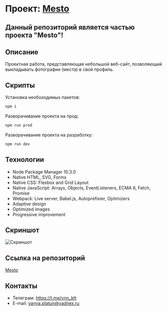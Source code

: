 # Проект: [Mesto](https://github.com/vnn-ktt/mesto-project-ff.git)

## Данный репозиторий является частью проекта "Mesto"!

## Описание

Проектная работа, представляющая небольшой веб-сайт, позволяющий выкладывать фотографии (места) в свой профиль.

## Скрипты

Установка необоходимых пакетов:

```bash
npm i
```

Разворачивание проекта на прод:

```bash
npm run prod
```

Разворачивание проекта на разработку:

```bash
npm run dev
```

## Технологии

- Node Package Manager 10.3.0
- Native HTML, SVG, Forms
- Native CSS: Flexbox and Grid Layout
- Native JavaScript: Arrays, Objects, EventListeners, ECMA 6, Fetch, Promise
- Webpack: Live server, Babel.js, Autoprefixier, Optimizers
- Adaptive design
- Optimized images
- Progressive improvement

## Скриншот

![Скриншот](https://github.com/vnn-ktt/mesto-project-ff/assets/106499823/2d43c999-40f7-44c5-b01e-e1369309bb40)

## Ссылка на репозиторий

[Mesto](https://github.com/vnn-ktt/mesto-project-ff.git)

## Контакты

- Телеграм: <https://t.me/vnn_ktt>
- E-mail: <vanya.platun@yadnex.ru>
